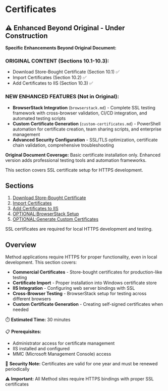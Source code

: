 # Certificates

## ⚠️ Enhanced Beyond Original - Under Construction

**Specific Enhancements Beyond Original Document:**

### ORIGINAL CONTENT (Sections 10.1-10.3):
- Download Store-Bought Certificate (Section 10.1) ✅ 
- Import Certificates (Section 10.2) ✅
- Add Certificates to IIS (Section 10.3) ✅

### NEW ENHANCED FEATURES (Not in Original):
- **BrowserStack Integration** (`browserstack.md`) - Complete SSL testing framework with cross-browser validation, CI/CD integration, and automated testing scripts
- **Custom Certificate Generation** (`custom-certificates.md`) - PowerShell automation for certificate creation, team sharing scripts, and enterprise management
- **Advanced Security Configuration** - SSL/TLS optimization, certificate chain validation, comprehensive troubleshooting

**Original Document Coverage:** Basic certificate installation only. Enhanced version adds professional testing tools and automation frameworks.

This section covers SSL certificate setup for HTTPS development.

## Sections

1. [Download Store-Bought Certificate](./download-certificate.md)
2. [Import Certificates](./import-certificates.md)
3. [Add Certificates to IIS](./iis-certificates.md)
4. [OPTIONAL:BrowserStack Setup](./browserstack.md)
5. [OPTIONAL:Generate Custom Certificates](./custom-certificates.md)

SSL certificates are required for local HTTPS development and testing.

## Overview

Method applications require HTTPS for proper functionality, even in local development. This section covers:

- **Commercial Certificates** - Store-bought certificates for production-like testing
- **Certificate Import** - Proper installation into Windows certificate store
- **IIS Integration** - Configuring web server bindings with SSL
- **Cross-Browser Testing** - BrowserStack setup for testing across different browsers
- **Custom Certificate Generation** - Creating self-signed certificates when needed

⏱️ **Estimated Time:** 30 minutes

📋 **Prerequisites:**
- Administrator access for certificate management
- IIS installed and configured
- MMC (Microsoft Management Console) access

🔐 **Security Note:** Certificates are valid for one year and must be renewed periodically

⚠️ **Important:** All Method sites require HTTPS bindings with proper SSL certificates
